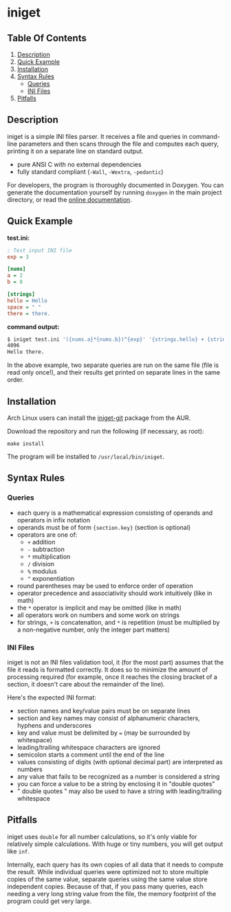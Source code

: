# iniget

## Table Of Contents

1. [Description](https://github.com/Randoragon/iniget#description)
2. [Quick Example](https://github.com/Randoragon/iniget#quick-example)
3. [Installation](https://github.com/Randoragon/iniget#installation)
4. [Syntax Rules](https://github.com/Randoragon/iniget#syntax-rules)
    - [Queries](https://github.com/Randoragon/iniget#queries)
    - [INI Files](https://github.com/Randoragon/iniget#ini-files)
5. [Pitfalls](https://github.com/Randoragon/iniget#pitfalls)

## Description

iniget is a simple INI files parser. It receives a file and queries in command-line parameters and
then scans through the file and computes each query, printing it on a separate line on standard output.

- pure ANSI C with no external dependencies
- fully standard compliant (`-Wall`, `-Wextra`, `-pedantic`)

For developers, the program is thoroughly documented in Doxygen. You can generate the documentation
yourself by running `doxygen` in the main project directory, or read the
[online documentation](https://codedocs.xyz/Randoragon/iniget/).

## Quick Example

**test.ini:**

```ini
; Test input INI file
exp = 3

[nums]
a = 2
b = 8

[strings]
hello = Hello
space = " "
there = there.
```

**command output:**

```sh
$ iniget test.ini '({nums.a}*{nums.b})^{exp}' '{strings.hello} + {strings.space} + {strings.there}'
4096
Hello there.
```

In the above example, two separate queries are run on the same file (file is read only once!),
and their results get printed on separate lines in the same order.

## Installation

Arch Linux users can install the [iniget-git](https://aur.archlinux.org/packages/iniget-git/)
package from the AUR.

Download the repository and run the following (if necessary, as root):

    make install

The program will be installed to `/usr/local/bin/iniget`.

## Syntax Rules

### Queries

- each query is a mathematical expression consisting of operands and operators in infix notation
- operands must be of form `{section.key}` (section is optional)
- operators are one of:
    - `+` addition
    - `-` subtraction
    - `*` multiplication
    - `/` division
    - `%` modulus
    - `^` exponentiation
- round parentheses may be used to enforce order of operation
- operator precedence and associativity should work intuitively (like in math)
- the `*` operator is implicit and may be omitted (like in math)
- all operators work on numbers and some work on strings
- for strings, `+` is concatenation, and `*` is repetition (must be multiplied by a non-negative number, only the integer part matters)

### INI Files

iniget is not an INI files validation tool, it (for the most part) assumes that the file it reads
is formatted correctly. It does so to minimize the amount of processing required (for example,
once it reaches the closing bracket of a section, it doesn't care about the remainder of the line).

Here's the expected INI format:

- section names and key/value pairs must be on separate lines
- section and key names may consist of alphanumeric characters, hyphens and underscores
- key and value must be delimited by `=` (may be surrounded by whitespace)
- leading/trailing whitespace characters are ignored
- semicolon starts a comment until the end of the line
- values consisting of digits (with optional decimal part) are interpreted as numbers
- any value that fails to be recognized as a number is considered a string
- you can force a value to be a string by enclosing it in "double quotes"
- "  double quotes  " may also be used to have a string with leading/trailing whitespace

## Pitfalls

iniget uses `double` for all number calculations, so it's only viable for relatively simple calculations.
With huge or tiny numbers, you will get output like `inf`.

Internally, each query has its own copies of all data that it needs to compute the result. While individual
queries were optimized not to store multiple copies of the same value, separate queries using the same value
store independent copies. Because of that, if you pass many queries, each needing a very long string value from
the file, the memory footprint of the program could get very large.
